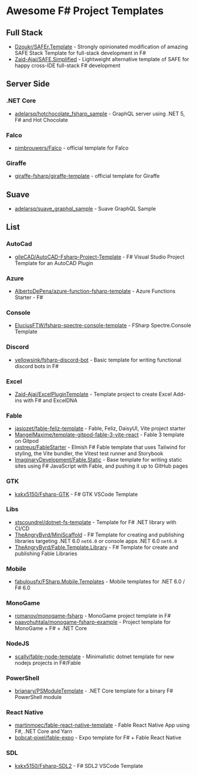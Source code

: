 # Awesome F# Project Templates

## Full Stack

- [Dzoukr/SAFEr.Template](https://github.com/Dzoukr/SAFEr.Template) - Strongly opinionated modification of amazing SAFE Stack Template for full-stack development in F#
- [Zaid-Ajaj/SAFE.Simplified](https://github.com/Zaid-Ajaj/SAFE.Simplified) - Lightweight alternative template of SAFE for happy cross-IDE full-stack F# development

## Server Side

### .NET Core

- [adelarsq/hotchocolate_fsharp_sample](https://github.com/adelarsq/hotchocolate_fsharp_sample) - GraphQL server using .NET 5, F# and Hot Chocolate

### Falco

- [pimbrouwers/Falco](https://github.com/pimbrouwers/Falco/tree/master/templates) - official template for Falco

### Giraffe

- [giraffe-fsharp/giraffe-template](https://github.com/giraffe-fsharp/giraffe-template) - official template for Giraffe

## Suave

- [adelarsq/suave_graphql_sample](https://github.com/adelarsq/suave_graphql_sample) - Suave GraphQL Sample

## List

### AutoCad

- [gileCAD/AutoCAD-Fsharp-Project-Template](https://github.com/gileCAD/AutoCAD-Fsharp-Project-Template) - F# Visual Studio Project Template for an AutoCAD Plugin

### Azure

- [AlbertoDePena/azure-function-fsharp-template](https://github.com/AlbertoDePena/azure-function-fsharp-template) - Azure Functions Starter - F#

### Console

- [EluciusFTW/fsharp-spectre-console-template](https://github.com/EluciusFTW/fsharp-spectre-console-template) - FSharp Spectre.Console Template

### Discord

- [yellowsink/fsharp-discord-bot](https://github.com/yellowsink/fsharp-discord-bot) - Basic template for writing functional discord bots in F#

### Excel

- [Zaid-Ajaj/ExcelPluginTemplate](https://github.com/Zaid-Ajaj/ExcelPluginTemplate) - Template project to create Excel Add-ins with F# and ExcelDNA

### Fable

- [jasiozet/fable-feliz-template](https://github.com/jasiozet/fable-feliz-template) - Fable, Feliz, DaisyUI, Vite project starter
- [MangelMaxime/template-gitpod-fable-3-vite-react](https://github.com/MangelMaxime/template-gitpod-fable-3-vite-react) - Fable 3 template on Gitpod
- [rastreus/FableStarter](https://github.com/rastreus/FableStarter) - Elmish F# Fable template that uses Tailwind for styling, the Vite bundler, the Vitest test runner and Storybook
- [ImaginaryDevelopment/Fable.Static](https://github.com/ImaginaryDevelopment/Fable.Static) - Base template for writing static sites using F# JavaScript with Fable, and pushing it up to GitHub pages

### GTK

- [kxkx5150/Fsharp-GTK](https://github.com/kxkx5150/Fsharp-GTK) - F# GTK VSCode Template

### Libs

- [stscoundrel/dotnet-fs-template](https://github.com/stscoundrel/dotnet-fs-template) - Template for F# .NET library with CI/CD
- [TheAngryByrd/MiniScaffold](https://github.com/TheAngryByrd/MiniScaffold) - F# Template for creating and publishing libraries targeting .NET 6.0 `net6.0` or console apps .NET 6.0 `net6.0`
- [TheAngryByrd/Fable.Template.Library](https://github.com/TheAngryByrd/Fable.Template.Library) - F# Template for create and publishing Fable Libraries

### Mobile

- [fabulousfx/FSharp.Mobile.Templates](https://github.com/fabulousfx/FSharp.Mobile.Templates) - Mobile templates for .NET 6.0 / F# 6.0

### MonoGame

- [romanov/monogame-fsharp](https://github.com/romanov/monogame-fsharp) - MonoGame project template in F#
- [paavohuhtala/monogame-fsharp-example](https://github.com/paavohuhtala/monogame-fsharp-example) - Project template for MonoGame + F# + .NET Core

### NodeJS

- [scally/fable-node-template](https://github.com/scally/fable-node-template) - Minimalistic dotnet template for new nodejs projects in F#/Fable

### PowerShell

- [brianary/PSModuleTemplate](https://github.com/brianary/PSModuleTemplate) - .NET Core template for a binary F# PowerShell module

### React Native

- [martinmoec/fable-react-native-template](https://github.com/martinmoec/fable-react-native-template) - Fable React Native App using F#, .NET Core and Yarn
- [bobcat-pixel/fable-expo](https://github.com/bobcat-pixel/fable-expo) - Expo template for F# + Fable React Native

### SDL

- [kxkx5150/Fsharp-SDL2](https://github.com/kxkx5150/Fsharp-SDL2) - F# SDL2 VSCode Template
